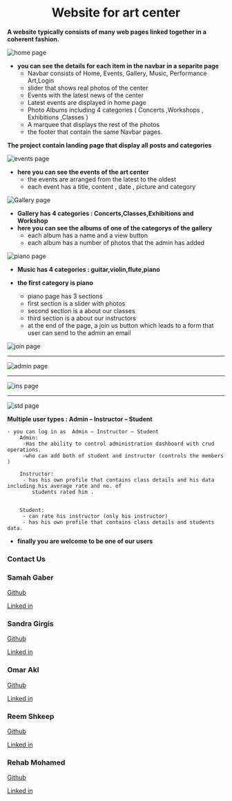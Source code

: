 # <center>Website for art center</center>

<b>A website typically consists of many web pages linked together in a coherent fashion.</b>

![home page](photos/home.png)
- <b>you can see the details for each item in the navbar in a separite page</b>
    - Navbar consists of Home, Events, Gallery, Music, Performance Art,Login 
    - slider that shows real photos of the center 
    - Events with the latest news of the center  
    - Latest events are displayed in home page    
    - Photo Albums including 4 categories ( Concerts ,Workshops ,
        Exhibitions ,Classes )
    - A marquee that displays the rest of the photos 
    - the footer that contain the same Navbar pages.


<b>The project contain landing page that display all posts and categories</b>

![events page](photos/events.png)
- <b>here you can see the events of the art center</b>
    - the events are arranged from the latest to the oldest
    - each event has a title, content , date , picture and category
    

![Gallery page](photos/Gallery.png)

- <b>Gallery has 4 categories : Concerts,Classes,Exhibitions and Workshop</b>
- <b>here you can see the albums of one of the categorys of the gallery</b>
    - each album has a name and a view button
    - each album has a number of photos that the admin has added

![piano page](photos/piano.png)

- <b>Music has 4 categories : guitar,violin,flute,piano</b>
- <b>the first category is piano</b>

    - piano page has 3 sections
    - first section is a slider with photos 
    - second section is a about our classes
    - third section is a about our instructors 
    - at the end of the page, a join us button which leads to a form that user can send to the admin an email

![join page](photos/join.png)

<hr>

![admin page](photos/admin.png)
<hr>

![ins page](photos/ins.png)
<hr>

![std page](photos/std.png)

<b> Multiple user types : Admin – Instructor – Student </b>

    - you can log in as  Admin – Instructor – Student  
        Admin:
         -Has the ability to control administration dashboard with crud operations.
         -who can add both of student and instructor (controls the members )
        
        Instructor:
         - has his own profile that contains class details and his data including his average rate and no. of 
            students rated him .


        Student:
         - can rate his instructor (only his instructor) 
         - has his own profile that contains class details and students data.

- <b>finally you are welcome to be one of our users</b>
    

### Contact Us

### Samah Gaber
[Github](https://github.com/samahgabermohamed)

[Linked in](https://www.linkedin.com/in/samah-gaber-62099b166)

### Sandra Girgis
[Github](https://github.com/sandra-girgis)

[Linked in](https://www.linkedin.com/in/sandra-girgis)

### Omar Akl
[Github](https://github.com/omartarekakl)

[Linked in](https://www.linkedin.com/in/omar-akl-a2185b203)

### Reem Shkeep
[Github](https://github.com/ReemShkeep)

[Linked in](https://www.linkedin.com/in/reem-shkeep/)

### Rehab Mohamed
[Github](https://github.com/Rehabmohamed19)

[Linked in](https://www.linkedin.com/in/rehab-mohamed-09a2ba219/)
